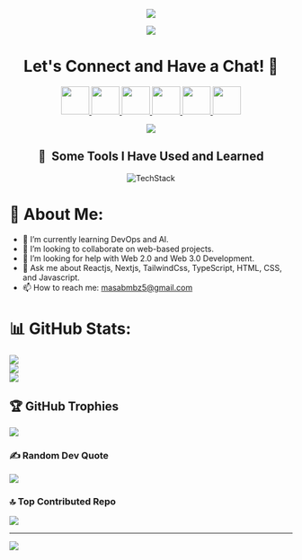 <p align="center">
  <img src="https://capsule-render.vercel.app/api?type=waving&color=gradient&text=Hello!&height=100&section=header"/>
</p>

<p align="center">
  <img src="https://img.shields.io/endpoint?style=plastic&color=&url=https%3A%2F%2Fapi.codetime.dev%2Fshield%3Fid%3D26411%26project%3D%26in=604800000"/>
</p>

<h1 align="center">
  Let's Connect and Have a Chat! 💬
</h1>

<p align="center">
  <a href="https://masab-mbz-portfolio.vercel.app">
    <img height="50" src="https://user-images.githubusercontent.com/46517096/166972883-f5f1d88c-0246-4374-88ac-ded0f2cf0699.png"/>
  </a>
  <a href="https://linkedin.com/in/masab-bin-zia-411a0922a">
    <img height="50" src="https://user-images.githubusercontent.com/46517096/166973395-19676cd8-f8ec-4abf-83ff-da8243505b82.png"/>
  </a>
  <a href="https://medium.com/@masabmbz5">
    <img height="50" src="https://user-images.githubusercontent.com/46517096/166973962-d05d145a-b6a0-4643-bd3d-5ac845679367.png"/>
  </a>
  <a href="https://dev.to/masab_mbz">
    <img height="50" src="https://user-images.githubusercontent.com/46517096/166974096-7aeecad4-483e-4c85-983f-f4b37b3f794e.png"/>
  </a>
  <a href="https://twitter.com/hadescreeping">
    <img height="50" src="https://user-images.githubusercontent.com/46517096/166974271-91dfa250-d70b-4cb9-8707-f1bda1b708c3.png"/>
  </a>
  <a href="https://instagram.com/masab_mbz">
    <img height="50" src="https://user-images.githubusercontent.com/46517096/166974368-9798f39f-1f46-499c-b14e-81f0a3f83a06.png"/>
  </a>
</p>

<p align="center">
  <img src="https://media2.giphy.com/media/v1.Y2lkPTc5MGI3NjExb2ZxMnJyeXdpc2hiY291aHR5aXU4cGljbXltMGI4azkxOHByM3hjMiZlcD12MV9pbnRlcm5hbF9naWZfYnlfaWQmY3Q9Zw/2IudUHdI075HL02Pkk/giphy.gif">
</p>
  
<h2 align="center"> 🚀 &nbsp;Some Tools I Have Used and Learned</h2>

<p align="center">
  <img src="https://skillicons.dev/icons?i=js,html,css,ts,vscode,python,react,next,mysql,bootstrap,nodejs,git,figma,cs,redux,sass,tailwindcss,materialui,bun,aws,graphql,discord,docker,npm,notion,linux,vercel,windows,postman,prisma" alt="TechStack"/>
</p>

# 💫 About Me:
- 🌱 I’m currently learning DevOps and AI.
- 👯 I’m looking to collaborate on web-based projects.
- 🤝 I’m looking for help with Web 2.0 and Web 3.0 Development.
- 💬 Ask me about Reactjs, Nextjs, TailwindCss, TypeScript, HTML, CSS, and Javascript.
- 📫 How to reach me: masabmbz5@gmail.com
# 📊 GitHub Stats:
![](https://github-readme-stats.vercel.app/api?username=MasabBinZia&theme=dark&hide_border=false&include_all_commits=true&count_private=true)<br/>
![](https://github-readme-streak-stats.herokuapp.com/?user=MasabBinZia&theme=dark&hide_border=false)<br/>
![](https://github-readme-stats.vercel.app/api/top-langs/?username=MasabBinZia&theme=dark&hide_border=false&include_all_commits=true&count_private=true&layout=compact)

## 🏆 GitHub Trophies
![](https://github-profile-trophy.vercel.app/?username=MasabBinZia&theme=radical&no-frame=true&no-bg=true&margin-w=4)

### ✍️ Random Dev Quote
![](https://quotes-github-readme.vercel.app/api?type=horizontal&theme=radical)

### 🔝 Top Contributed Repo
![](https://github-contributor-stats.vercel.app/api?username=MasabBinZia&limit=5&theme=dark&combine_all_yearly_contributions=true)

---
[![](https://visitcount.itsvg.in/api?id=MasabBinZia&icon=0&color=0)](https://visitcount.itsvg.in)

<!-- Proudly created with GPRM ( https://gprm.itsvg.in ) -->
